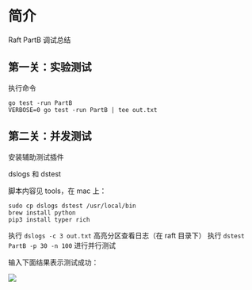 # 简介

Raft PartB 调试总结

## 第一关：实验测试

执行命令

```
go test -run PartB 
VERBOSE=0 go test -run PartB | tee out.txt
```

## 第二关：并发测试

安装辅助测试插件

dslogs 和 dstest

脚本内容见 tools，在 mac 上：

```
sudo cp dslogs dstest /usr/local/bin
brew install python
pip3 install typer rich
```

执行 `dslogs -c 3 out.txt` 高亮分区查看日志（在 raft 目录下）
执行 `dstest PartB -p 30 -n 100` 进行并行测试

输入下面结果表示测试成功：

![](2024-02-05-02-24-49.png)